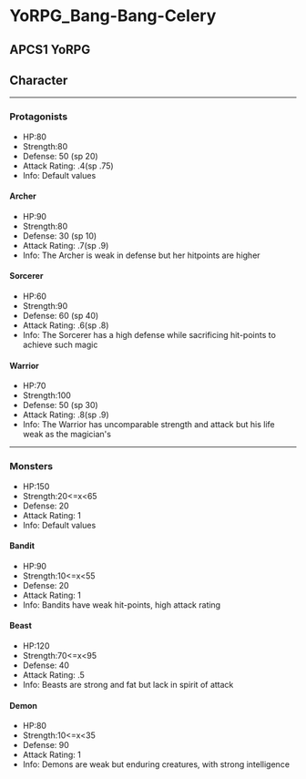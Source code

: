 # YoRPG_Bang-Bang-Celery
APCS1 YoRPG
-------------------------------------------------------
## Character
-------------------------------------------------------
### Protagonists   
* HP:80
* Strength:80
* Defense: 50 (sp 20)
* Attack Rating: .4(sp .75)
* Info: Default values

#### Archer
* HP:90
* Strength:80
* Defense: 30 (sp 10)
* Attack Rating: .7(sp .9)
* Info: The Archer is weak in defense but her hitpoints are higher

#### Sorcerer
* HP:60
* Strength:90
* Defense: 60 (sp 40)
* Attack Rating: .6(sp .8)
* Info: The Sorcerer has a high defense while sacrificing hit-points to achieve such magic

#### Warrior
* HP:70
* Strength:100
* Defense: 50 (sp 30)
* Attack Rating: .8(sp .9)
* Info: The Warrior has uncomparable strength and attack but his life weak as the magician's 
-------------------------------------------------------------
### Monsters
* HP:150
* Strength:20<=x<65
* Defense: 20
* Attack Rating: 1
* Info: Default values


#### Bandit
* HP:90
* Strength:10<=x<55
* Defense: 20
* Attack Rating: 1
* Info: Bandits have weak hit-points, high attack rating 

#### Beast
* HP:120
* Strength:70<=x<95
* Defense: 40
* Attack Rating: .5
* Info: Beasts are strong and fat but lack in spirit of attack 

#### Demon
* HP:80
* Strength:10<=x<35
* Defense: 90
* Attack Rating: 1
* Info: Demons are weak but enduring creatures, with strong intelligence
